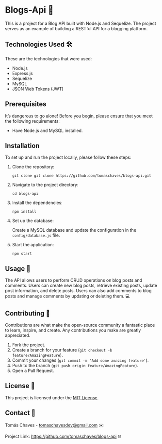 <!-- Olá, Tryber!
Esse é apenas um arquivo inicial para o README do seu projeto.
É essencial que você preencha esse documento por conta própria, ok?
Não deixe de usar nossas dicas de escrita de README de projetos, e deixe sua criatividade brilhar!
:warning: IMPORTANTE: você precisa deixar nítido:
- quais arquivos/pastas foram desenvolvidos por você; 
- quais arquivos/pastas foram desenvolvidos por outra pessoa estudante;
- quais arquivos/pastas foram desenvolvidos pela Trybe.
-->

<h1>Blogs-Api 📝</h1>

<p>This is a project for a Blog API built with Node.js and Sequelize. The project serves as an example of building a RESTful API for a blogging platform.</p>

<h2>Technologies Used 🛠️</h2>

<p>These are the technologies that were used:</p>

<ul>
  <li>Node.js</li>
  <li>Express.js</li>
  <li>Sequelize</li>
  <li>MySQL</li>
  <li>JSON Web Tokens (JWT)</li>
</ul>

<h2>Prerequisites</h2>

<p>It’s dangerous to go alone! Before you begin, please ensure that you meet the following requirements:</p>

<ul>
  <li>Have Node.js and MySQL installed.</li>
</ul>

<h2>Installation</h2>

<p>To set up and run the project locally, please follow these steps:</p>

<ol>
  <li>Clone the repository:</li>

  <pre><code>git clone git clone https://github.com/tomaschaves/blogs-api.git</code></pre>

  <li>Navigate to the project directory:</li>

  <pre><code>cd blogs-api</code></pre>

  <li>Install the dependencies:</li>

  <pre><code>npm install</code></pre>

  <li>Set up the database:</li>

  <p>Create a MySQL database and update the configuration in the <code>config/database.js</code> file.</p>

  <li>Start the application:</li>

  <pre><code>npm start</code></pre>
</ol>

<h2>Usage 🚀</h2>

<p>The API allows users to perform CRUD operations on blog posts and comments. Users can create new blog posts, retrieve existing posts, update post information, and delete posts. Users can also add comments to blog posts and manage comments by updating or deleting them. 💻</p>

<h2>Contributing 🤝</h2>

<p>Contributions are what make the open-source community a fantastic place to learn, inspire, and create. Any contributions you make are greatly appreciated.</p>

<ol>
  <li>Fork the project.</li>
  <li>Create a branch for your feature (<code>git checkout -b feature/AmazingFeature</code>).</li>
  <li>Commit your changes (<code>git commit -m 'Add some amazing feature'</code>).</li>
  <li>Push to the branch (<code>git push origin feature/AmazingFeature</code>).</li>
  <li>Open a Pull Request.</li>
</ol>

<h2>License 📜</h2>

<p>This project is licensed under the <a href="LICENSE">MIT License</a>.</p>

<h2>Contact 📧</h2>

<p>Tomás Chaves - <a href="mailto:tomaschavesdev@gmail.com">tomaschavesdev@gmail.com</a> ✉️</p>

<p>Project Link: <a href="https://github.com/tomaschaves/blogs-api">https://github.com/tomaschaves/blogs-api</a> 🌐</p>
